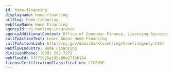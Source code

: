 ```yaml
---
id: home-financing
displayname: home-financing
urlSlug: home-financing
webflowName: Home Financing
agencyId: nj-banking-insurance
agencyAdditionalContext: Office of Consumer Finance, Licensing Services
callToActionText: Learn About Home Financing
callToActionLink: http://nj.gov/dobi/banklicensing/homefinagency.html
webflowIndustry: Home Financing
divisionPhone: (609) 292-7272
webflowId: 5f772925a195c88e2715b184
licenseCertificationClassification: LICENSE
---
```

